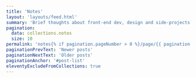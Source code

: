 ```yaml
---
title: 'Notes'
layout: 'layouts/feed.html'
summary: 'Brief thoughts about front-end dev, design and side-projects'
pagination:
  data: collections.notes
  size: 10
permalink: 'notes{% if pagination.pageNumber > 0 %}/page/{{ pagination.pageNumber }}{% endif %}/index.html'
paginationPrevText: 'Newer posts'
paginationNextText: 'Older posts'
paginationAnchor: '#post-list'
eleventyExcludeFromCollections: true
---
```

